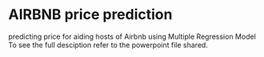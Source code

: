 # AIRBNB price prediction
 predicting price for aiding hosts of Airbnb using Multiple Regression Model 
To see the full desciption refer to the powerpoint file shared.

